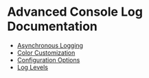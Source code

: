 # Advanced Console Log Documentation

- [Asynchronous Logging](async-logging.md)
- [Color Customization](color-customization.md)
- [Configuration Options](configuration-options.md)
- [Log Levels](log-levels.md)
